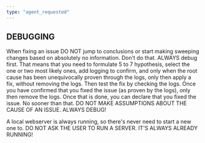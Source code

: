 ```yaml
---
type: "agent_requested"
---
```


## DEBUGGING ##

When fixing an issue DO NOT jump to conclusions or start making sweeping changes based on absolutely no information. Don't do that. ALWAYS debug first. That means that you need to formulate 5 to 7 hypothesis, select the one or two most likely ones, add logging to confirm, and only when the root cause has been unequivocally proven through the logs, only then apply a fix, without removing the logs. Then test the fix by checking the logs. Once you have confirmed that you fixed the issue (as proven by the logs), only then remove the logs. Once that is done, you can declare that you fixed the issue. No sooner than that. DO NOT MAKE ASSUMPTIONS ABOUT THE CAUSE OF AN ISSUE. ALWAYS DEBUG!

A local webserver is always running, so there's never need to start a new one to. DO NOT ASK THE USER TO RUN A SERVER. IT'S ALWAYS ALREADY RUNNING!
